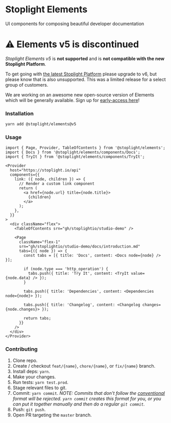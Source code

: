 # Stoplight Elements

UI components for composing beautiful developer documentation
# ⚠ Elements v5 is discontinued

*Stoplight Elements v5* is **not supported** and is **not compatible with the new Stoplight Platform**.

To get going with [the latest Stoplight Platform](https://stoplight.io/blog/stoplight-v2-0-0-release/) please upgrade to v6, but please know that is also unsupported. This was a limited release for a select group of customers.

We are working on an awesome new open-source version of Elements which will be generally available. Sign up for [early-access here](https://stoplight.io/open-source/elements/)!

### Installation

```bash
yarn add @stoplight/elements@v5
```

### Usage

```tsx
import { Page, Provider, TableOfContents } from '@stoplight/elements';
import { Docs } from '@stoplight/elements/components/Docs';
import { TryIt } from '@stoplight/elements/components/TryIt';

<Provider
  host="https://stoplight.io/api"
  components={{
    link: ({ node, children }) => {
      // Render a custom link component
      return (
        <a href={node.url} title={node.title}>
          {children}
        </a>
      );
    },
  }}
>
  <div className="flex">
    <TableOfContents srn="gh/stoplightio/studio-demo" />

    <Page
      className="flex-1"
      srn="gh/stoplightio/studio-demo/docs/introduction.md"
      tabs={({ node }) => {
        const tabs = [{ title: 'Docs', content: <Docs node={node} /> }];

        if (node.type === 'http_operation') {
          tabs.push({ title: 'Try It', content: <TryIt value={node.data} /> });
        }

        tabs.push({ title: 'Dependencies', content: <Dependencies node={node}> });

        tabs.push({ title: 'Changelog', content: <Changelog changes={node.changes}> });

        return tabs;
      }}
    />
  </div>
</Provider>
```

### Contributing

1. Clone repo.
2. Create / checkout `feat/{name}`, `chore/{name}`, or `fix/{name}` branch.
3. Install deps: `yarn`.
4. Make your changes.
5. Run tests: `yarn test.prod`.
6. Stage relevant files to git.
7. Commit: `yarn commit`. _NOTE: Commits that don't follow the [conventional](https://github.com/marionebl/commitlint/tree/master/%40commitlint/config-conventional) format will be rejected. `yarn commit` creates this format for you, or you can put it together manually and then do a regular `git commit`._
8. Push: `git push`.
9. Open PR targeting the `master` branch.

